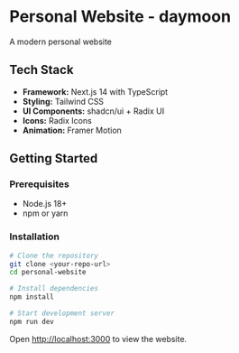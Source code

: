 # Personal Website - daymoon

A modern personal website 

## Tech Stack

- **Framework:** Next.js 14 with TypeScript
- **Styling:** Tailwind CSS
- **UI Components:** shadcn/ui + Radix UI
- **Icons:** Radix Icons
- **Animation:** Framer Motion

## Getting Started

### Prerequisites
- Node.js 18+ 
- npm or yarn

### Installation

```bash
# Clone the repository
git clone <your-repo-url>
cd personal-website

# Install dependencies
npm install

# Start development server
npm run dev
```

Open [http://localhost:3000](http://localhost:3000) to view the website.



